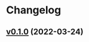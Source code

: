 # Changelog

## [v0.1.0](https://github.com/k1LoW/github-script-php/compare/ed6d82891194...v0.1.0) (2022-03-24)


